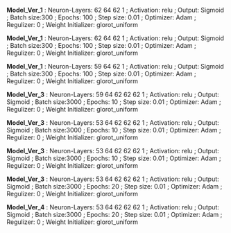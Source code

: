 
 
 **Model_Ver_1** : Neuron-Layers: 62 64 62 1 ; Activation: relu ; Output: Sigmoid ; Batch size:300 ; Epochs: 100 ; Step size: 0.01 ; Optimizer: Adam ; Regulizer: 0 ; Weight Initializer: glorot_uniform   
 
 
 **Model_Ver_1** : Neuron-Layers: 62 64 62 1 ; Activation: relu ; Output: Sigmoid ; Batch size:300 ; Epochs: 100 ; Step size: 0.01 ; Optimizer: Adam ; Regulizer: 0 ; Weight Initializer: glorot_uniform   
 
 
 **Model_Ver_1** : Neuron-Layers: 59 64 62 1 ; Activation: relu ; Output: Sigmoid ; Batch size:300 ; Epochs: 100 ; Step size: 0.01 ; Optimizer: Adam ; Regulizer: 0 ; Weight Initializer: glorot_uniform   
 
 
 **Model_Ver_3** : Neuron-Layers: 59 64 62 62 62 1 ; Activation: relu ; Output: Sigmoid ; Batch size:3000 ; Epochs: 10 ; Step size: 0.01 ; Optimizer: Adam ; Regulizer: 0 ; Weight Initializer: glorot_uniform   
 
 
 **Model_Ver_3** : Neuron-Layers: 53 64 62 62 62 1 ; Activation: relu ; Output: Sigmoid ; Batch size:3000 ; Epochs: 10 ; Step size: 0.01 ; Optimizer: Adam ; Regulizer: 0 ; Weight Initializer: glorot_uniform   
 
 
 **Model_Ver_3** : Neuron-Layers: 53 64 62 62 62 1 ; Activation: relu ; Output: Sigmoid ; Batch size:3000 ; Epochs: 10 ; Step size: 0.01 ; Optimizer: Adam ; Regulizer: 0 ; Weight Initializer: glorot_uniform   
 
 
 **Model_Ver_3** : Neuron-Layers: 53 64 62 62 62 1 ; Activation: relu ; Output: Sigmoid ; Batch size:3000 ; Epochs: 20 ; Step size: 0.01 ; Optimizer: Adam ; Regulizer: 0 ; Weight Initializer: glorot_uniform   
 
 
 **Model_Ver_4** : Neuron-Layers: 53 64 62 62 62 1 ; Activation: relu ; Output: Sigmoid ; Batch size:3000 ; Epochs: 20 ; Step size: 0.01 ; Optimizer: Adam ; Regulizer: 0 ; Weight Initializer: glorot_uniform   
 